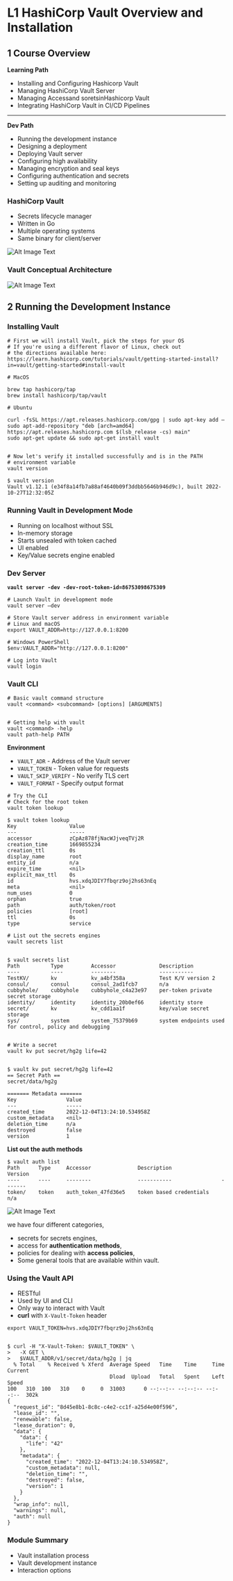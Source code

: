 # **L1 HashiCorp Vault Overview and Installation**

## **1 Course Overview**

**Learning Path**

* Installing and Configuring Hashicorp Vault
* Managing HashiCorp Vault Server
* Managing Accessand soretsinHashicorp Vault
* Integrating HashiCorp Vault in CI/CD Pipelines

---

**Dev Path**

* Running the development instance
* Designing a deployment
* Deploying Vault server
* Configuring high availability
* Managing encryption and seal keys
* Configuring authentication and secrets
* Setting up auditing and monitoring

### **HashiCorp Vault**

* Secrets lifecycle manager
* Written in Go
* Multiple operating systems
* Same binary for client/server

![Alt Image Text](../images/vt3_1_1.png "Body image")

### **Vault Conceptual Architecture**

![Alt Image Text](../images/vt3_1_2.png "Body image")

## **2 Running the Development Instance**

### **Installing Vault**

```
# First we will install Vault, pick the steps for your OS
# If you're using a different flavor of Linux, check out
# the directions available here: https://learn.hashicorp.com/tutorials/vault/getting-started-install?in=vault/getting-started#install-vault

# MacOS

brew tap hashicorp/tap
brew install hashicorp/tap/vault

# Ubuntu

curl -fsSL https://apt.releases.hashicorp.com/gpg | sudo apt-key add –
sudo apt-add-repository "deb [arch=amd64] https://apt.releases.hashicorp.com $(lsb_release -cs) main"
sudo apt-get update && sudo apt-get install vault


# Now let's verify it installed successfully and is in the PATH 
# environment variable
vault version 
```

```
$ vault version 
Vault v1.12.1 (e34f8a14fb7a88af4640b09f3ddbb5646b946d9c), built 2022-10-27T12:32:05Z
```

### Running Vault in Development Mode

* Running on localhost without SSL
* In-memory storage
* Starts unsealed with token cached
* UI enabled
* Key/Value secrets engine enabled

### Dev Server

**`vault server -dev -dev-root-token-id=86753098675309`**

```
# Launch Vault in development mode
vault server –dev

# Store Vault server address in environment variable
# Linux and macOS
export VAULT_ADDR=http://127.0.0.1:8200

# Windows PowerShell
$env:VAULT_ADDR="http://127.0.0.1:8200"

# Log into Vault
vault login
```


### Vault CLI

```
# Basic vault command structure
vault <command> <subcommand> [options] [ARGUMENTS]


# Getting help with vault
vault <command> -help
vault path-help PATH
```

**Environment**


* `VAULT_ADR` - Address of the Vault server
* `VAULT_TOKEN` - Token value for requests
* `VAULT_SKIP_VERIFY` - No verify TLS cert
* `VAULT_FORMAT` - Specify output format

```
# Try the CLI
# Check for the root token
vault token lookup
```

```
$ vault token lookup
Key                 Value
---                 -----
accessor            zCpAz878fjNacWJjveqTVj2R
creation_time       1669855234
creation_ttl        0s
display_name        root
entity_id           n/a
expire_time         <nil>
explicit_max_ttl    0s
id                  hvs.xdqJDIY7fbqrz9oj2hs63nEq
meta                <nil>
num_uses            0
orphan              true
path                auth/token/root
policies            [root]
ttl                 0s
type                service
```

```
# List out the secrets engines
vault secrets list


$ vault secrets list
Path          Type         Accessor              Description
----          ----         --------              -----------
TestKV/       kv           kv_a4bf358a           Test K/V version 2
consul/       consul       consul_2ad1fcb7       n/a
cubbyhole/    cubbyhole    cubbyhole_c4a23e97    per-token private secret storage
identity/     identity     identity_20b0ef66     identity store
secret/       kv           kv_cdd1aa1f           key/value secret storage
sys/          system       system_75379b69       system endpoints used for control, policy and debugging
```

```

# Write a secret
vault kv put secret/hg2g life=42


$ vault kv put secret/hg2g life=42
== Secret Path ==
secret/data/hg2g

======= Metadata =======
Key                Value
---                -----
created_time       2022-12-04T13:24:10.534958Z
custom_metadata    <nil>
deletion_time      n/a
destroyed          false
version            1
```

**List out the auth methods**

```
$ vault auth list
Path      Type     Accessor               Description                Version
----      ----     --------               -----------                -------
token/    token    auth_token_47fd36e5    token based credentials    n/a
```

![Alt Image Text](../images/vt3_1_3.png "Body image")

we have four different categories, 

* secrets for secrets engines, 
* access for **authentication methods**, 
* policies for dealing with **access policies**, 
* Some general tools that are available within vault.

### Using the Vault API


* RESTful
* Used by Ul and CLI
* Only way to interact with Vault
* **curl** with `X-Vault-Token` header

```
export VAULT_TOKEN=hvs.xdqJDIY7fbqrz9oj2hs63nEq


$ curl -H "X-Vault-Token: $VAULT_TOKEN" \
>   -X GET \
>   $VAULT_ADDR/v1/secret/data/hg2g | jq
  % Total    % Received % Xferd  Average Speed   Time    Time     Time  Current
                                 Dload  Upload   Total   Spent    Left  Speed
100   310  100   310    0     0  31003      0 --:--:-- --:--:-- --:--:--  302k
{
  "request_id": "8d45e8b1-8c8c-c4e2-cc1f-a25d4e00f596",
  "lease_id": "",
  "renewable": false,
  "lease_duration": 0,
  "data": {
    "data": {
      "life": "42"
    },
    "metadata": {
      "created_time": "2022-12-04T13:24:10.534958Z",
      "custom_metadata": null,
      "deletion_time": "",
      "destroyed": false,
      "version": 1
    }
  },
  "wrap_info": null,
  "warnings": null,
  "auth": null
}
```

### Module Summary

* Vault installation process
* Vault development instance
* Interaction options

